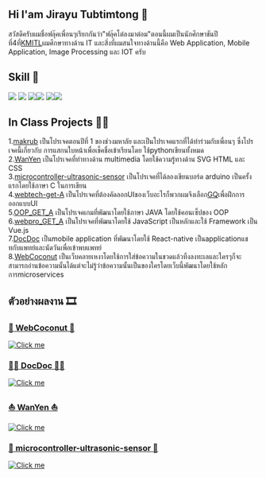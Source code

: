 ## Hi I'am Jirayu Tubtimtong 👋  
สวัสดีครับผมชื่อฟลุ๊คเพื่อนๆเรียกกันว่า"ฟลุ๊คโต๋ลงมาต๋อม"ตอนนี้ผมเป็นนักศึกษาชันปีที่4ที่[KMITL](https://www.kmitl.ac.th/)ผมศึกษาทางด้าน IT และสิ่งที่ผมสนใจทางด้านนี้คือ Web Application, Mobile Application, Image Processing และ IOT ครับ

## Skill :seedling:
<img src="https://img.icons8.com/color/50/000000/javascript--v1.png"/> <img src="https://img.icons8.com/color/48/000000/html-5--v1.png"/> 
<img src="https://img.icons8.com/external-tal-revivo-color-tal-revivo/48/000000/external-cascading-style-sheets-language-used-for-describing-the-presentation-of-a-document-logo-color-tal-revivo.png"/><img src="https://img.icons8.com/color/48/000000/python--v1.png"/> <img src="https://img.icons8.com/offices/40/000000/php-logo.png"/><img src="https://img.icons8.com/color/48/000000/java-coffee-cup-logo--v2.png"/>

## In Class Projects :man_student:
1.[makrub](https://github.com/fluke1352/makrub) เป็นโปรเจคตอนปีที่ 1 ของช่วงมหาลัย และเป็นโปรเจคแรกที่ได้ทำร่วมกับเพื่อนๆ ซึ่งโปรเจคนี้เกี่ยวกับ การแสกนใบหน้าเพื่อเช็คชื่อเข้าเรียนโดย ใช้pythonเขียนทั้งหมด  
2.[WanYen](https://github.com/fluke1352/WanYen) เป็นโปรเจคที่ทำทางด้าน multimedia โดยใช้ความรู้ทางด้าน SVG HTML และ CSS  
3.[microcontroller-ultrasonic-sensor](https://github.com/fluke1352/microcontroller-ultrasonic-sensor) เป็นโปรเจคที่ได้ลองเขียนบอร์ด arduino เป็นครั้งแรกโดยใช้ภาษา C ในการเขียน  
4.[webtech-get-A](https://github.com/fluke1352/webtech-get-A) เป็นโปรเจคที่ต้องคัดลอกUIของเว็บอะไรก็พวกผมจึงเลือก[GQ](https://gqsize.com/)เพื่อฝึกการออกแบบUI  
5.[OOP_GET_A](https://github.com/fluke1352/OOP_GET_A) เป็นโปรเจคเกมที่พัฒนาโดยใช้ภาษา JAVA โดยใช้คอนเซ็ปของ OOP  
6.[webpro_GET_A](https://github.com/fluke1352/webpro_GET_A) เป็นโปรเจคที่พัฒนาโดยใช้ JavaScript เป็นหลักและใช้ Framework เป็น Vue.js  
7.[DocDoc](https://github.com/fluke1352/docdoc) เป็นmobile application ที่พัฒนาโดยใช้ React-native เป็นapplicationแชทกับแพทย์และนัดวันเพื่อเข้าพบแพทย์  
8.[WebCoconut](https://github.com/fluke1352/WebCoconut) เป็นเว็บคลายเหงาโดยใช้การใส่ข้อความในขวดแล้วทิ้งลงทะเลและใครๆก็จะสามารถอ่านข้อความนั้นได้แต่จะไม่รู้ว่าข้อความนั้นเป็นของใครโดยเว็บนี้พัฒนาโดยใช้หลักการmicroservices

## ตัวอย่างผลงาน :film_strip:
<!-- <div align="left">
  <a href="https://youtu.be/UR9MG89r4Ws">WebCoconut</a> <br>
  <a href="https://youtu.be/UR9MG89r4Ws"><img src="https://i9.ytimg.com/vi/UR9MG89r4Ws/mq2.jpg?sqp=CKTrtY8G&rs=AOn4CLDU3f7lc02T-TM35xDmr-B0WafopA"></a>
</div>
<div align="right">
  <a href="https://youtu.be/MtHY7Z6pYSU">DocDoc</a> <br>
  <a href="https://youtu.be/MtHY7Z6pYSU"><img src="https://i9.ytimg.com/vi/MtHY7Z6pYSU/mqdefault.jpg?v=61b4978e&sqp=CKTrtY8G&rs=AOn4CLDfAbmAfFJgVla462EPpjGfR1DyVg"></a>
</div>

 -->
### [:palm_tree: WebCoconut :palm_tree:](https://youtu.be/UR9MG89r4Ws)  
[![Click me](https://media.discordapp.net/attachments/804035716156883004/935057792652435476/mq2.png)](https://youtu.be/UR9MG89r4Ws)    
### [:man_health_worker: DocDoc :woman_health_worker:](https://youtu.be/MtHY7Z6pYSU)  
[![Click me](https://media.discordapp.net/attachments/804035716156883004/935057823669301258/mqdefault.png)](https://youtu.be/MtHY7Z6pYSU)    
### [:boat: WanYen :boat:](https://youtu.be/jvEHmKhoUWg)  
[![Click me](https://media.discordapp.net/attachments/804035716156883004/935057903084261456/mqdefault.png)](https://youtu.be/jvEHmKhoUWg)    
### [:straight_ruler: microcontroller-ultrasonic-sensor :straight_ruler:](https://youtu.be/wkeyyy1Nvvw)  
[![Click me](https://media.discordapp.net/attachments/804035716156883004/935058006687764541/mqdefault.png)](https://youtu.be/wkeyyy1Nvvw)


<!--
**fluke1352/fluke1352** is a ✨ _special_ ✨ repository because its `README.md` (this file) appears on your GitHub profile.

Here are some ideas to get you started:

- 🔭 I’m currently working on ...
- 🌱 I’m currently learning ...
- 👯 I’m looking to collaborate on ...
- 🤔 I’m looking for help with ...
- 💬 Ask me about ...
- 📫 How to reach me: ...
- 😄 Pronouns: ...
- ⚡ Fun fact: ...
-->

